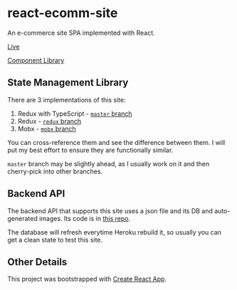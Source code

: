 # react-ecomm-site

An e-commerce site SPA implemented with React.

[Live](https://shopit.space/)

[Component Library](https://react-ecomm-docs.netlify.com/)

## State Management Library

There are 3 implementations of this site:

1. Redux with TypeScript - [`master` branch][master-branch]
1. Redux - [`redux` branch][redux-branch]
1. Mobx - [`mobx` branch][mobx-branch]

You can cross-reference them and see the difference between them. I will put my best effort to ensure they are functionally similar.

`master` branch may be slightly ahead, as I usually work on it and then cherry-pick into other branches.

## Backend API

The backend API that supports this site uses a json file and its DB and auto-generated images. Its code is in [this repo][backend-api-repo].

The database will refresh everytime Heroku rebuild it, so usually you can get a clean state to test this site.

## Other Details

This project was bootstrapped with [Create React App](https://github.com/facebook/create-react-app).

[master-branch]: https://github.com/malcolm-kee/react-ecomm-site/tree/master
[redux-branch]: https://github.com/malcolm-kee/react-ecomm-site/tree/redux
[mobx-branch]: https://github.com/malcolm-kee/react-ecomm-site/tree/mobx
[backend-api-repo]: https://github.com/malcolm-kee/ecomm-db
